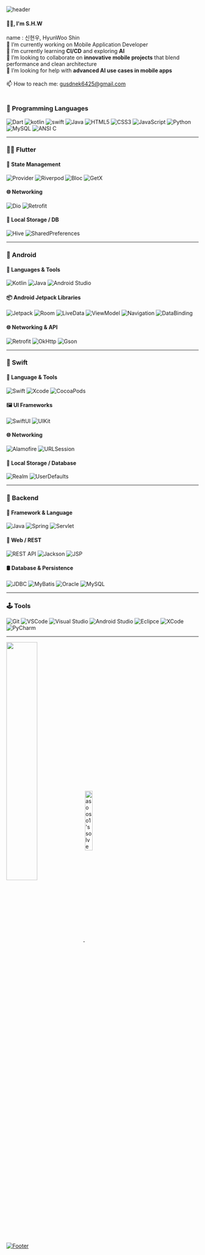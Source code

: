 ![header](https://capsule-render.vercel.app/api?type=waving&height=170&color=gradient&text=Dev&section=header&reversal=true&fontSize=50&rotate=-1&descAlignY=50&descAlign=50&fontAlignY=40&fontAlign=80&animation=blink&fontColor=FFFFFF)


#### 👋🏽, I'm S.H.W

name : 신현우, HyunWoo Shin
<br/>
🔭 I’m currently working on Mobile Application Developer
<br/>
🌱 I’m currently learning **CI/CD** and exploring **AI** 
<br/>
👯 I’m looking to collaborate on **innovative mobile projects** that blend performance and clean architecture 
<br/>
🤔 I’m looking for help with **advanced AI use cases in mobile apps**  
<br/>
📫 How to reach me: [gusdnek6425@gmail.com](mailto:gusdnek6425@gmail.com)  
<br/>

### 🎹 Programming Languages

![Dart](https://img.shields.io/badge/dart-0175C2?style=flat&logo=dart&logoColor=white)
![kotlin](https://img.shields.io/badge/kotlin-7F52FF?style=flat&logo=kotlin&logoColor=white)
![swift](https://img.shields.io/badge/swift-F05138?style=flat&logo=swift&logoColor=white)
![Java](https://img.shields.io/badge/Java-F05138?style=flat&logo=Java&logoColor=white)
![HTML5](https://img.shields.io/badge/html5-%23E34F26.svg?style=flat&logo=html5&logoColor=white) 
![CSS3](https://img.shields.io/badge/css3-%231572B6.svg?style=flat&logo=css3&logoColor=white) 
![JavaScript](https://img.shields.io/badge/javascript-%23323330.svg?style=flat&logo=javascript) 
![Python](https://img.shields.io/badge/Python-3776AB?style=flat&logo=Python&logoColor=white) 
![MySQL](https://img.shields.io/badge/MySQL-4479A1?style=flat&logo=MySQL&logoColor=white) 
![ANSI C](https://img.shields.io/badge/C-a8b9cc?style=flat&logo=c&logoColor=white)

---

### 🧚‍♂️ Flutter

#### 🧠 State Management
![Provider](https://img.shields.io/badge/provider-4CAF50?style=flat&logo=google&logoColor=white)
![Riverpod](https://img.shields.io/badge/riverpod-40C4FF?style=flat&logo=dependency-injection&logoColor=white)
![Bloc](https://img.shields.io/badge/bloc-3F51B5?style=flat&logo=redux&logoColor=white)
![GetX](https://img.shields.io/badge/getx-7E57C2?style=flat&logo=flash&logoColor=white)

#### 🌐 Networking
![Dio](https://img.shields.io/badge/dio-007AFF?style=flat&logo=axios&logoColor=white)
![Retrofit](https://img.shields.io/badge/retrofit-673AB7?style=flat&logo=swagger&logoColor=white)

#### 💾 Local Storage / DB
![Hive](https://img.shields.io/badge/hive-FBCE07?style=flat&logo=hive&logoColor=black)
![SharedPreferences](https://img.shields.io/badge/shared_preferences-9E9E9E?style=flat&logo=google&logoColor=white)

---

### 🤖 Android

#### 🧱 Languages & Tools
![Kotlin](https://img.shields.io/badge/Kotlin-7F52FF?style=flat&logo=kotlin&logoColor=white)
![Java](https://img.shields.io/badge/Java-007396?style=flat&logo=java&logoColor=white)
![Android Studio](https://img.shields.io/badge/Android%20Studio-3DDC84?style=flat&logo=android-studio&logoColor=white)

#### 📦 Android Jetpack Libraries
![Jetpack](https://img.shields.io/badge/Jetpack-4285F4?style=flat&logo=android&logoColor=white)
![Room](https://img.shields.io/badge/Room-6D4C41?style=flat&logo=google&logoColor=white)
![LiveData](https://img.shields.io/badge/LiveData-1976D2?style=flat&logo=android&logoColor=white)
![ViewModel](https://img.shields.io/badge/ViewModel-0288D1?style=flat&logo=android&logoColor=white)
![Navigation](https://img.shields.io/badge/Navigation-1976D2?style=flat&logo=android&logoColor=white)
![DataBinding](https://img.shields.io/badge/DataBinding-512DA8?style=flat&logo=android&logoColor=white)

#### 🌐 Networking & API
![Retrofit](https://img.shields.io/badge/Retrofit-009688?style=flat&logo=retrofit&logoColor=white)
![OkHttp](https://img.shields.io/badge/OkHttp-00695C?style=flat&logo=square&logoColor=white)
![Gson](https://img.shields.io/badge/Gson-FF7043?style=flat&logo=json&logoColor=white)

---

### 🍎 Swift

#### 🧱 Language & Tools
![Swift](https://img.shields.io/badge/Swift-FA7343?style=flat&logo=swift&logoColor=white)
![Xcode](https://img.shields.io/badge/Xcode-147EFB?style=flat&logo=xcode&logoColor=white)
![CocoaPods](https://img.shields.io/badge/CocoaPods-EE3322?style=flat&logo=cocoapods&logoColor=white)

#### 🖼 UI Frameworks
![SwiftUI](https://img.shields.io/badge/SwiftUI-46B1F0?style=flat&logo=swift&logoColor=white)
![UIKit](https://img.shields.io/badge/UIKit-000000?style=flat&logo=apple&logoColor=white)


#### 🌐 Networking
![Alamofire](https://img.shields.io/badge/Alamofire-DD2A7B?style=flat&logo=swift&logoColor=white)
![URLSession](https://img.shields.io/badge/URLSession-4285F4?style=flat&logo=internet-explorer&logoColor=white)


#### 💾 Local Storage / Database
![Realm](https://img.shields.io/badge/Realm-39477F?style=flat&logo=realm&logoColor=white)
![UserDefaults](https://img.shields.io/badge/UserDefaults-8E8E93?style=flat&logo=apple&logoColor=white)

---

### 🧩 Backend

#### 🌿 Framework & Language
![Java](https://img.shields.io/badge/Java-007396?style=flat&logo=java&logoColor=white)
![Spring](https://img.shields.io/badge/Spring_Framework-6DB33F?style=flat&logo=spring&logoColor=white)
![Servlet](https://img.shields.io/badge/Java_Servlet-5382a1?style=flat&logo=apachetomcat&logoColor=white)

#### 🔄 Web / REST
![REST API](https://img.shields.io/badge/REST_API-FF6F00?style=flat&logo=api&logoColor=white)
![Jackson](https://img.shields.io/badge/Jackson-000000?style=flat&logo=json&logoColor=white)
![JSP](https://img.shields.io/badge/JSP-005C84?style=flat&logo=java&logoColor=white)


#### 🛢 Database & Persistence
![JDBC](https://img.shields.io/badge/JDBC-4479A1?style=flat&logo=database&logoColor=white)
![MyBatis](https://img.shields.io/badge/MyBatis-4DB33D?style=flat&logo=databricks&logoColor=white)
![Oracle](https://img.shields.io/badge/Oracle-F80000?style=flat&logo=oracle&logoColor=white)
![MySQL](https://img.shields.io/badge/MySQL-4479A1?style=flat&logo=mysql&logoColor=white)


---

### 🕹 Tools
![Git](https://img.shields.io/badge/git-%23F05033.svg?style=flat&logo=git&logoColor=white) 
![VSCode](https://img.shields.io/badge/-VSCode-007ACC?logo=visualstudiocode&logoColor=white) 
![Visual Studio](https://img.shields.io/badge/-Visual%20Studio-5C2D91?logo=visualstudio&logoColor=white)
![Android Studio](https://img.shields.io/badge/-Android%20Studio-3DDC84?logo=androidstudio&logoColor=white)
![Eclipce](https://img.shields.io/badge/-eclipce-2C2255?logo=eclipseide&logoColor=white)
![XCode](https://img.shields.io/badge/-xcode-147EFB?logo=xcode&logoColor=white)
![PyCharm](https://img.shields.io/badge/-PyCharm-000?logo=pycharm)

---

<a href="https://github.com/beewoo01"> 
<img align="center" width="40%" src="https://github-readme-stats.vercel.app/api?username=beewoo01&show_icons=true&theme=radical"/>
</a>  <a href="https://github.com/beewoo01">
<img width="20%" align="center" src="https://github-readme-stats.vercel.app/api/top-langs/?username=beewoo01" alt="asooso1's solved.ac stats"/>



![Footer](https://capsule-render.vercel.app/api?type=waving&color=007ACC&height=100&section=footer)

